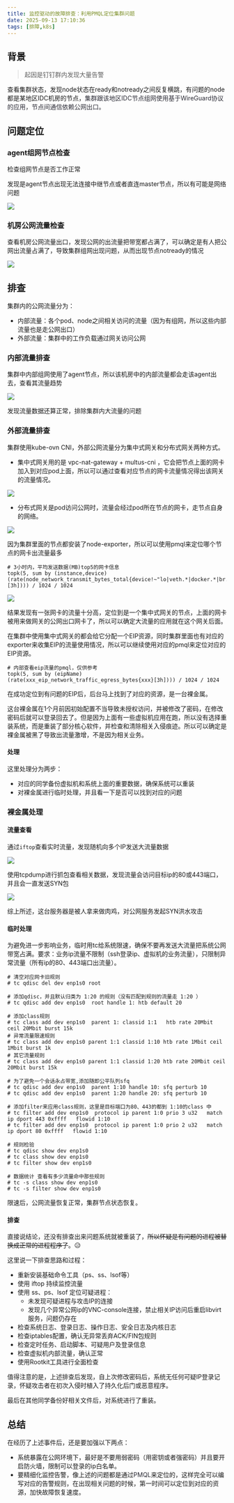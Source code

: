 ```yaml
---
title: 监控驱动的故障排查：利用PMQL定位集群问题
date: 2025-09-13 17:10:36
tags: [排障,k8s]
---
```


## 背景

> 起因是钉钉群内发现大量告警

查看集群状态，发现node状态在ready和notready之间反复横跳，有问题的node都是某地区IDC机房的节点，<font style="color:rgb(44, 44, 54);">集群跟该地区IDC节点组网使用基于WireGuard协议的应用，节点间通信依赖公网出口。</font>

## 问题定位

### agent组网节点检查

检查组网节点是否工作正常

发现是agent节点出现无法连接中继节点或者直连master节点，所以有可能是网络问题

![](./tailscaled.png)

### 机房公网流量检查

查看机房公网流量出口，发现公网的出流量把带宽都占满了，可以确定是有人把公网出流量占满了，导致集群组网出现问题，从而出现节点notready的情况

![](./outbound.png)

## 排查

集群内的公网流量分为：

+ 内部流量：各个pod、node之间相关访问的流量（因为有组网，所以这些内部流量也是走公网出口）
+ 外部流量：集群中的工作负载通过网关访问公网

### 内部流量排查

集群中内部组网使用了agent节点，所以该机房中的内部流量都会走该agent出去，查看其流量趋势

![](./grafana.png)

发现流量数据还算正常，排除集群内大流量的问题

### 外部流量排查

集群使用kube-ovn CNI，外部公网流量分为集中式网关和分布式网关两种方式。

+ 集中式网关用的是 vpc-nat-gateway + multus-cni ，它会把节点上面的网卡加入到对应pod上面，所以可以通过查看对应节点的网卡流量情况得出该网关的流量情况。

![](./kube-ovn-1.png)

+ 分布式网关是pod访问公网时，流量会经过pod所在节点的网卡，走节点自身的网络。

![](./kube-ovn-2.png)

因为集群里面的节点都安装了node-exporter，所以可以使用pmql来定位哪个节点的网卡出流量最多

```plain
# 3小时内，平均发送数据(MB)top5的网卡信息
topk(5, sum by (instance,device) (rate(node_network_transmit_bytes_total{device!~"lo|veth.*|docker.*|br.*"}[3h]))) / 1024 / 1024
```

![](./pmql.png)

结果发现有一张网卡的流量十分高，定位到是一个集中式网关的节点，上面的网卡被用来做网关的公网出口网卡了，所以可以确定大流量的应用就在这个网关后面。

在集群中使用集中式网关的都会给它分配一个EIP资源，同时集群里面也有对应的exporter来收集EIP的流量使用情况，所以可以继续使用对应的pmql来定位对应的EIP资源。

```plain
# 内部查看eip流量的pmql，仅供参考
topk(5, sum by (eipName) (rate(xxx_eip_network_traffic_egress_bytes{xxx}[3h]))) / 1024 / 1024
```

在成功定位到有问题的EIP后，后台马上找到了对应的资源，是一台裸金属。

这台裸金属在1个月前因初始配置不当导致未授权访问，并被修改了密码，在修改密码后就可以登录回去了。但是因为上面有一些虚拟机应用在跑，所以没有选择重装系统，而是重装了部分核心软件，并检查和清除相关入侵痕迹。所以可以确定是裸金属被黑了导致出流量激增，不是因为相关业务。

#### 处理

这里处理分为两步：

+ 对应的同学备份虚拟机和系统上面的重要数据，确保系统可以重装
+ 对裸金属进行临时处理，并且看一下是否可以找到对应的问题

### 裸金属处理

#### 流量查看

通过`iftop`查看实时流量，发现随机向多个IP发送大流量数据

![](./iftop.png)

使用tcpdump进行抓包查看相关数据，发现流量会访问目标ip的80或443端口，并且会一直发送SYN包

![](./tcpdump.png)

综上所述，这台服务器是被人拿来做肉鸡，对公网服务发起SYN洪水攻击

#### 临时处理

为避免进一步影响业务，临时用tc给系统限速，确保不要再发送大流量把系统公网带宽占满。要求：业务ip流量不限制（ssh登录ip、虚拟机的业务流量），只限制异常流量（所有ip的80、443端口出流量）。

```plain
# 清空对应网卡旧规则
# tc qdisc del dev enp1s0 root

# 添加qdisc，并且默认归类为 1:20 的规则（没有匹配到规则的流量走 1:20 ）
# tc qdisc add dev enp1s0  root handle 1: htb default 20

# 添加class规则
# tc class add dev enp1s0  parent 1: classid 1:1   htb rate 20Mbit ceil 20Mbit burst 15k
# 异常流量限速规则
# tc class add dev enp1s0 parent 1:1 classid 1:10 htb rate 1Mbit ceil 1Mbit burst 1k 
# 其它流量规则
# tc class add dev enp1s0 parent 1:1 classid 1:20 htb rate 20Mbit ceil 20Mbit burst 15k

# 为了避免一个会话永占带宽,添加随即公平队列sfq
# tc qdisc add dev enp1s0  parent 1:10 handle 10: sfq perturb 10 
# tc qdisc add dev enp1s0  parent 1:20 handle 20: sfq perturb 10  

# 添加filter来应用class规则，这里是目标端口为80、443的都到 1:10的class 中
# tc filter add dev enp1s0  protocol ip parent 1:0 prio 3 u32   match ip dport 443 0xffff   flowid 1:10 
# tc filter add dev enp1s0  protocol ip parent 1:0 prio 2 u32   match ip dport 80 0xffff   flowid 1:10

# 规则检验
# tc qdisc show dev enp1s0
# tc class show dev enp1s0
# tc filter show dev enp1s0 

# 数据统计 查看有多少流量命中那些规则
# tc -s class show dev enp1s0
# tc -s filter show dev enp1s0 
```

限速后，公网流量恢复正常，集群节点状态恢复。

#### 排查

直接说结论，还没有排查出来问题系统就被重装了，~~所以怀疑是有问题的进程被替换成正常的进程程序了~~。😥

这里说一下排查思路和过程：

+ 重新安装基础命令工具（ps、ss、lsof等）
+ 使用 iftop 持续监控流量
+ 使用 ss、ps、lsof 定位可疑进程：
  - 未发现可疑进程与攻击IP的连接
  - 发现几个异常公网ip的VNC-console连接，禁止相关IP访问后重启libvirt服务，问题仍存在
+ 检查系统日志、登录日志、操作日志、安全日志及内核日志
+ 检查iptables配置，确认无异常丢弃ACK/FIN包规则
+ 检查定时任务、启动脚本、可疑用户及登录信息
+ 检查虚拟机内部流量，确认正常
+ 使用Rootkit工具进行全面检查

值得注意的是，上述排查后发现，自上次修改密码后，系统无任何可疑IP登录记录，怀疑攻击者在初次入侵时植入了持久化后门或恶意程序。

最后在其他同学备份好相关文件后，对系统进行了重装。

## 总结

在经历了上述事件后，还是要加强以下两点：

+ 系统暴露在公网环境下，最好是不要用弱密码（用密钥或者强密码）并且要开启防火墙，限制可以登录的ip白名单。
+ 要精细化监控告警，像上述的问题都是通过<font style="color:rgb(44, 44, 54);">PMQL</font>来定位的，这样完全可以编写对应的告警规则，在出现相关问题的时候，第一时间可以定位到对应的资源，加快故障恢复速度。
